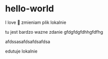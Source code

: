 # hello-world
I love :pizza:
zmieniam plik lokalnie

tu jest bardzo wazne zdanie
gfdgfdgfdhhgfdfhg

afdssasafdsafdsafdsa


edutuje lokalnie